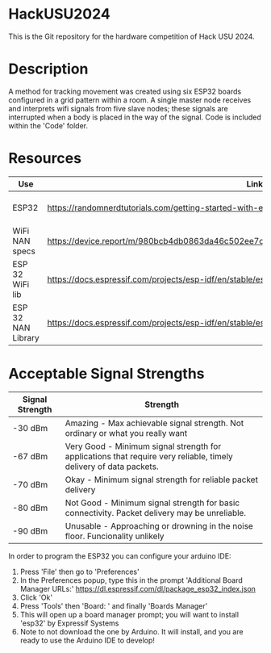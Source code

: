 # HackUSU2024
This is the Git repository for the hardware competition of Hack USU 2024.

# Description
A method for tracking movement was created using six ESP32 boards configured in a grid pattern within a room. A single master node receives and interprets wifi signals from five slave nodes; these signals are interrupted when a body is placed in the way of the signal. Code is included within the 'Code' folder.

# Resources

| Use | Link | Note |
|----------|----------|----------|
| ESP32   | https://randomnerdtutorials.com/getting-started-with-esp32/   | How to program the esp32   |
| WiFi NAN specs   | https://device.report/m/980bcb4db0863da46c502ee7c16a63f7606467778fe73fac7ffabcd3cfa5d207.pdf   | Nan Specification   |
|  ESP 32 WiFi lib  |  https://docs.espressif.com/projects/esp-idf/en/stable/esp32/api-reference/network/esp_wifi.html  | General library for WiFi with esp32 |
| ESP 32 NAN Library   | https://docs.espressif.com/projects/esp-idf/en/stable/esp32/api-reference/network/esp_nan.html   | ESP32 Specific docs  |

# Acceptable Signal Strengths

| Signal Strength | Strength |
|------------|---------|
| -30 dBm | Amazing - Max achievable signal strength. Not ordinary or what you really want |
| -67 dBm | Very Good - Minimum signal strength for applications that require very reliable, timely delivery of data packets. |
| -70 dBm | Okay - Minimum signal strength for reliable packet delivery |
| -80 dBm | Not Good - Minimum signal strength for basic connectivity. Packet delivery may be unreliable. |
| -90 dBm | Unusable - Approaching or drowning in the noise floor. Funcionality unlikely |


In order to program the ESP32 you can configure your arduino IDE:
1. Press 'File' then go to 'Preferences'
2. In the Preferences popup, type this in the prompt 'Additional Board Manager URLs:'
    https://dl.espressif.com/dl/package_esp32_index.json
3. Click 'Ok'
4. Press 'Tools' then 'Board: ' and finally 'Boards Manager'
5. This will open up a board manager prompt; you will want to install 'esp32' by Expressif Systems
6. Note to not download the one by Arduino. It will install, and you are ready to use the Arduino IDE to develop!

